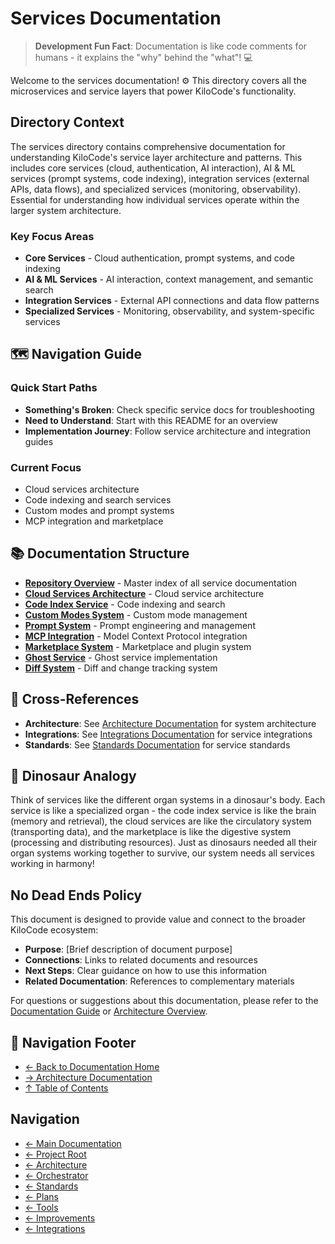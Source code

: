 # Services Documentation

> **Development Fun Fact**: Documentation is like code comments for humans - it explains the "why" behind the "what"! 💻

Welcome to the services documentation! ⚙️ This directory covers all the microservices and service
layers that power KiloCode's functionality.

## Directory Context

The services directory contains comprehensive documentation for understanding KiloCode's service
layer architecture and patterns. This includes core services (cloud, authentication, AI
interaction), AI & ML services (prompt systems, code indexing), integration services (external APIs,
data flows), and specialized services (monitoring, observability). Essential for understanding how
individual services operate within the larger system architecture.

### Key Focus Areas
- **Core Services** - Cloud authentication, prompt systems, and code indexing
- **AI & ML Services** - AI interaction, context management, and semantic search
- **Integration Services** - External API connections and data flow patterns
- **Specialized Services** - Monitoring, observability, and system-specific services

## 🗺️ Navigation Guide

### Quick Start Paths
- **Something's Broken**: Check specific service docs for troubleshooting
- **Need to Understand**: Start with this README for an overview
- **Implementation Journey**: Follow service architecture and integration guides

### Current Focus
- Cloud services architecture
- Code indexing and search services
- Custom modes and prompt systems
- MCP integration and marketplace

## 📚 Documentation Structure
- **[Repository Overview](README.md)** - Master index of all service documentation
- **[Cloud Services Architecture](CLOUD_SERVICES_ARCHITECTURE.md)** - Cloud service architecture
- **[Code Index Service](CODE_INDEX_SERVICE.md)** - Code indexing and search
- **[Custom Modes System](CUSTOM_MODES_SYSTEM.md)** - Custom mode management
- **[Prompt System](PROMPT_SYSTEM.md)** - Prompt engineering and management
- **[MCP Integration](MCP_INTEGRATION.md)** - Model Context Protocol integration
- **[Marketplace System](MARKETPLACE_SYSTEM.md)** - Marketplace and plugin system
- **[Ghost Service](GHOST_SERVICE.md)** - Ghost service implementation
- **[Diff System](Diff_SYSTEM.md)** - Diff and change tracking system

## 🔗 Cross-References
- **Architecture**: See [Architecture Documentation](../../architecture/) for system architecture
- **Integrations**: See [Integrations Documentation](../../integrations/) for service integrations
- **Standards**: See [Standards Documentation](../../standards////////) for service standards

## 🦕 Dinosaur Analogy

Think of services like the different organ systems in a dinosaur's body. Each service is like a
specialized organ - the code index service is like the brain (memory and retrieval), the cloud
services are like the circulatory system (transporting data), and the marketplace is like the
digestive system (processing and distributing resources). Just as dinosaurs needed all their organ
systems working together to survive, our system needs all services working in harmony!

## No Dead Ends Policy

This document is designed to provide value and connect to the broader KiloCode ecosystem:
- **Purpose**: \[Brief description of document purpose]
- **Connections**: Links to related documents and resources
- **Next Steps**: Clear guidance on how to use this information
- **Related Documentation**: References to complementary materials

For questions or suggestions about this documentation, please refer to the [Documentation Guide](../DOCUMENTATION_GUIDE.md) or [Architecture Overview](../architecture/README.md).

## 🧭 Navigation Footer
- [← Back to Documentation Home](../README.md)
- [→ Architecture Documentation](../architecture/README.md)
- [↑ Table of Contents](../README.md)

## Navigation
- [← Main Documentation](README.md)
- [← Project Root](README.md)
- [← Architecture](architecture/README.md)
- [← Orchestrator](orchestrator/README.md)
- [← Standards](standards/README.md)
- [← Plans](plans/README.md)
- [← Tools](tools/README.md)
- [← Improvements](improvements/README.md)
- [← Integrations](integrations/README.md)
